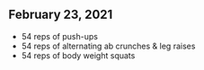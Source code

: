 ## February 23, 2021

- 54 reps of push-ups
- 54 reps of alternating ab crunches & leg raises
- 54 reps of body weight squats
